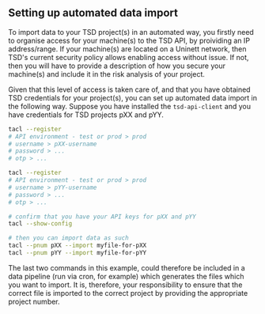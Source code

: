 
## Setting up automated data import

To import data to your TSD project(s) in an automated way, you firstly need to organise access for your machine(s) to the TSD API, by proividing an IP address/range. If your machine(s) are located on a Uninett network, then TSD's current security policy allows enabling access without issue. If not, then you will have to provide a description of how you secure your machine(s) and include it in the risk analysis of your project.

Given that this level of access is taken care of, and that you have obtained TSD credentials for your project(s), you can set up automated data import in the following way. Suppose you have installed the `tsd-api-client` and you have credentials for TSD projects pXX and pYY.

```bash
tacl --register
# API environment - test or prod > prod
# username > pXX-username
# password > ...
# otp > ...

tacl --register
# API environment - test or prod > prod
# username > pYY-username
# password > ...
# otp > ...

# confirm that you have your API keys for pXX and pYY
tacl --show-config

# then you can import data as such
tacl --pnum pXX --import myfile-for-pXX
tacl --pnum pYY --import myfile-for-pYY
```

The last two commands in this example, could therefore be included in a data pipeline (run via cron, for example) which generates the files which you want to import. It is, therefore, your responsibility to ensure that the correct file is imported to the correct project by providing the appropriate project number.

